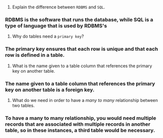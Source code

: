 1. Explain the difference between `RDBMS` and `SQL`.
### RDBMS is the software that runs the database, while SQL is a type of language that is used by RDBMS's
1. Why do tables need a `primary key`?
### The primary key ensures that each row is unique and that each row is defined in a table.
1. What is the name given to a table column that references the primary key on another table.
### The name given to a table column that references the primary key on another table is a foreign key.
1. What do we need in order to have a _many to many_ relationship between two tables.
### To have a many to many relationship, you would need multiple records that are associated with multiple records in another table, so in these instances, a third table would be necessary.